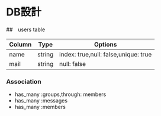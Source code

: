# DB設計

##　users table

|Column|Type|Options|
|------|----|-------|
|name|string|index: true,null: false,unique: true|
|mail|string|null: false|

### Association
- has_many :groups,through: members
- has_many :messages
- has_many :members